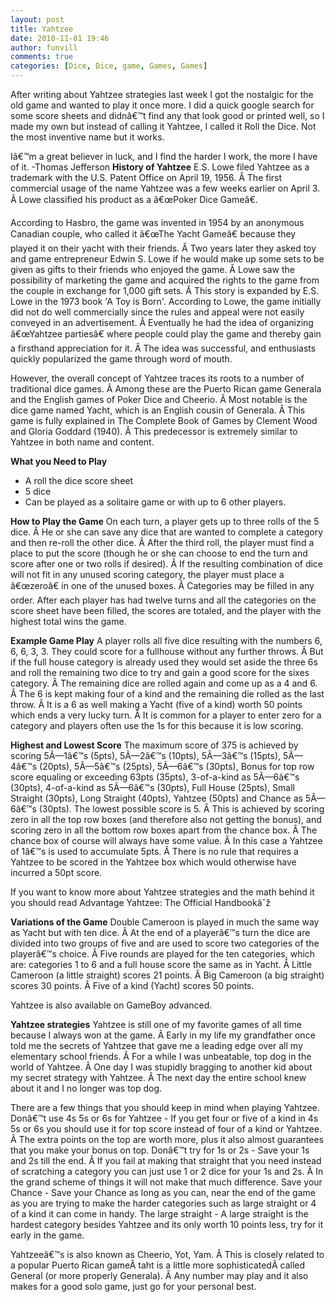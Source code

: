 ```yaml
---
layout: post
title: Yahtzee
date: 2010-11-01 19:46
author: funvill
comments: true
categories: [Dice, Dice, game, Games, Games]
---
```

After writing about Yahtzee strategies last week I got the nostalgic for the old game and wanted to play it once more.  I did a quick google search for some score sheets and didnâ€™t find any that look good or printed well, so I made my own but instead of calling it Yahtzee, I called it Roll the Dice. Not the most inventive name but it works.

Iâ€™m a great believer in luck, and I find the harder I work, the more I have of it.
-Thomas Jefferson
<strong>
History of Yahtzee</strong>
E.S. Lowe filed Yahtzee as a trademark with the U.S. Patent Office on April 19, 1956. Â The first commercial usage of the name Yahtzee was a few weeks earlier on April 3. Â Lowe classified his product as a â€œPoker Dice Gameâ€.

According to Hasbro, the game was invented in 1954 by an anonymous Canadian couple, who called it â€œThe Yacht Gameâ€ because they played it on their yacht with their friends. Â Two years later they asked toy and game entrepreneur Edwin S. Lowe if he would make up some sets to be given as gifts to their friends who enjoyed the game. Â Lowe saw the possibility of marketing the game and acquired the rights to the game from the couple in exchange for 1,000 gift sets. Â This story is expanded by E.S. Lowe in the 1973 book 'A Toy is Born'. According to Lowe, the game initially did not do well commercially since the rules and appeal were not easily conveyed in an advertisement. Â Eventually he had the idea of organizing â€œYahtzee partiesâ€ where people could play the game and thereby gain a firsthand appreciation for it. Â The idea was successful, and enthusiasts quickly popularized the game through word of mouth.

However, the overall concept of Yahtzee traces its roots to a number of traditional dice games. Â Among these are the Puerto Rican game Generala and the English games of Poker Dice and Cheerio. Â Most notable is the dice game named Yacht, which is an English cousin of Generala. Â This game is fully explained in The Complete Book of Games by Clement Wood and Gloria Goddard (1940). Â This predecessor is extremely similar to Yahtzee in both name and content.

<strong>What you Need to Play</strong>
<ul>
	<li>A roll the dice score sheet</li>
	<li>5 dice</li>
	<li>Can be played as a solitaire game or with up to 6 other players.</li>
</ul>
<strong>How to Play the Game</strong>
On each turn, a player gets up to three rolls of the 5 dice. Â He or she can save any dice that are wanted to complete a category and then re-roll the other dice. Â After the third roll, the player must find a place to put the score (though he or she can choose to end the turn and score after one or two rolls if desired). Â If the resulting combination of dice will not fit in any unused scoring category, the player must place a â€œzeroâ€ in one of the unused boxes. Â Categories may be filled in any order.
After each player has had twelve turns and all the categories on the score sheet have been filled, the scores are totaled, and the player with the highest total wins the game.

<strong>Example Game Play</strong>
A player rolls all five dice resulting with the numbers 6, 6, 6, 3, 3. They could score for a fullhouse without any further throws. Â But if the full house category is already used they would set aside the three 6s and roll the remaining two dice to try and gain a good score for the sixes category. Â The remaining dice are rolled again and come up as a 4 and 6. Â The 6 is kept making four of a kind and the remaining die rolled as the last throw. Â It is a 6 as well making a Yacht (five of a kind) worth 50 points which ends a very lucky turn. Â It is common for a player to enter zero for a category and players often use the 1s for this because it is low scoring.

<strong>Highest and Lowest Score</strong>
The maximum score of 375 is achieved by scoring 5Ã—1â€™s (5pts), 5Ã—2â€™s (10pts), 5Ã—3â€™s (15pts), 5Ã—4â€™s (20pts), 5Ã—5â€™s (25pts), 5Ã—6â€™s (30pts), Bonus for top row score equaling or exceeding 63pts (35pts), 3-of-a-kind as 5Ã—6â€™s (30pts), 4-of-a-kind as 5Ã—6â€™s (30pts), Full House (25pts), Small Straight (30pts), Long Straight (40pts), Yahtzee (50pts) and Chance as 5Ã—6â€™s (30pts).
The lowest possible score is 5. Â This is achieved by scoring zero in all the top row boxes (and therefore also not getting the bonus), and scoring zero in all the bottom row boxes apart from the chance box. Â The chance box of course will always have some value. Â In this case a Yahtzee of 1â€™s is used to accumulate 5pts. Â There is no rule that requires a Yahtzee to be scored in the Yahtzee box which would otherwise have incurred a 50pt score.

If you want to know more about Yahtzee strategies and the math behind it you should read Advantage Yahtzee: The Official Handbookâˆž

<strong>Variations of the Game</strong>
Double Cameroon is played in much the same way as Yacht but with ten dice. Â At the end of a playerâ€™s turn the dice are divided into two groups of five and are used to score two categories of the playerâ€™s choice. Â Five rounds are played for the ten categories, which are: categories 1 to 6 and a full house score the same as in Yacht. Â Little Cameroon (a little straight) scores 21 points. Â Big Cameroon (a big straight) scores 30 points. Â Five of a kind (Yacht) scores 50 points.

Yahtzee is also available on GameBoy advanced.

<strong>Yahtzee strategies</strong>
Yahtzee is still one of my favorite games of all time because I always won at the game. Â Early in my life my grandfather once told me the secrets of Yahtzee that gave me a leading edge over all my elementary school friends. Â For a while I was unbeatable, top dog in the world of Yahtzee. Â One day I was stupidly bragging to another kid about my secret strategy with Yahtzee. Â The next day the entire school knew about it and I no longer was top dog.

There are a few things that you should keep in mind when playing Yahtzee.
Donâ€™t use 4s 5s or 6s for Yahtzee - If you get four or five of a kind in 4s 5s or 6s you should use it for top score instead of four of a kind or Yahtzee. Â The extra points on the top are worth more, plus it also almost guarantees that you make your bonus on top.
Donâ€™t try for 1s or 2s - Save your 1s and 2s till the end. Â If you fail at making that straight that you need instead of scratching a category you can just use 1 or 2 dice for your 1s and 2s. Â In the grand scheme of things it will not make that much difference.
Save your Chance - Save your Chance as long as you can, near the end of the game as you are trying to make the harder categories such as large straight or 4 of a kind it can come in handy.
The large straight - A large straight is the hardest category besides Yahtzee and its only worth 10 points less, try for it early in the game.

Yahtzeeâ€™s is also known as Cheerio, Yot, Yam. Â This is closely related to a popular Puerto Rican gameÂ taht is a little more sophisticatedÂ called General (or more properly Generala). Â Any number may play and it also makes for a good solo game, just go for your personal best.
